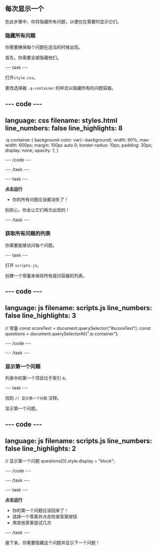 ## 每次显示一个

在此步骤中，你将隐藏所有问题，以便仅在需要时显示它们。

### 隐藏所有问题

你需要确保每个问题在适当的时候出现。

首先，你需要全部隐藏他们。

--- task ---

打开`style.css`。

更改选择器 `.q-container` 的样式以隐藏所有的问题容器。

--- code ---
---
language: css
filename: styles.html
line_numbers: false
line_highlights: 8
---

.q-container {
  background-color: var(--background);
  width: 90%;
  max-width: 600px;
  margin: 100px auto 0;
  border-radius: 10px;
  padding: 30px;
  display: none;
  opacity: 1;
}

--- /code ---

--- /task ---

--- task ---

**点击运行**

- 你的所有问题应该都消失了！

别担心，你会让它们再次出现的！

--- /task ---

### 获取所有问题的列表

你需要能够访问每个问题。

--- task ---

打开 `scripts.js`。

创建一个常量来保存所有提问容器的列表。

--- code ---
---
language: js
filename: scripts.js
line_numbers: false
line_highlights: 3
---

// 常量
const scoreText = document.querySelector("#scoreText");
const questions = document.querySelectorAll(".q-container");

--- /code ---

--- /task ---

### 显示第一个问题

列表中的第一个项目位于索引 `0`。

--- task ---

找到 `// 显示第一个问题` 注释。

显示第一个问题。

--- code ---
---
language: js
filename: scripts.js
line_numbers: false
line_highlights: 2
---

// 显示第一个问题
questions[0].style.display = "block";

--- /code ---

--- /task ---

--- task ---

**点击运行**

- 你的第一个问题应该回来了！
- 选择一个答案并点击检查答案按钮
- 用其他答案尝试几次

--- /task ---

接下来，你需要隐藏这个问题并显示下一个问题！
